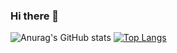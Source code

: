 ### Hi there 👋
![Anurag's GitHub stats](https://github-readme-stats.vercel.app/api?username=Kauan0122&show_icons=true&theme=radical,style="max-width:100%)
[![Top Langs](https://github-readme-stats.vercel.app/api/top-langs/?username=anuraghazra&layout=compact)](https://github.com/anuraghazra/github-readme-stats,style="max-width:100%)
